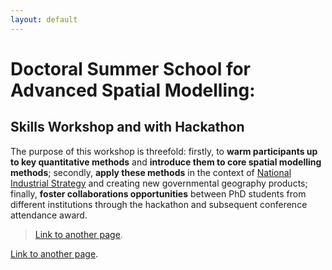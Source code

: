 ```yaml
---
layout: default
---
```


# Doctoral Summer School for Advanced Spatial Modelling: 

## Skills Workshop and with Hackathon 


The purpose of this workshop is threefold: firstly, to **warm participants up to key quantitative methods** and **introduce them to core spatial modelling methods**; secondly, **apply these methods** in the context of <a href="https://www.gov.uk/government/topical-events/the-uks-industrial-strategy">National Industrial Strategy</a> and creating new governmental geography products; finally, **foster collaborations opportunities** between PhD students from different institutions through the hackathon and subsequent conference attendance award. 



> [Link to another page](./another-page.html).

[Link to another page](./another-page.html).



